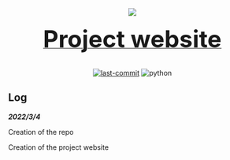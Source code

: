 <div align="center">
  <img src="img/logo_new.png"/>
  <div>&nbsp;</div>
  <div align="center">
  <b><a href="https://preminstrel.github.io/computer-vision-2022-project/"><font size="7">Project website</font></a></b>
    </div>
  <div>&nbsp;</div>

[![last-commit](https://img.shields.io/github/last-commit/preminstrel/computer-vision-2022-project)](../../graphs/commit-activity) <img alt="python" src="https://img.shields.io/badge/-Python-74787a?style=flat-square&logo=python&logoColor=white" />

</div>


## Log
***2022/3/4*** 

Creation of the repo

Creation of the project website